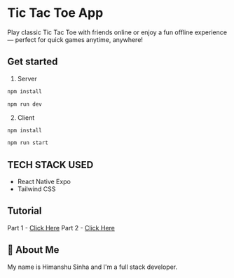# Tic Tac Toe App

Play classic Tic Tac Toe with friends online or enjoy a fun offline experience — perfect for quick games anytime, anywhere!

## Get started

1. Server

```bash
npm install

npm run dev
```

2. Client

```bash
npm install

npm run start
```

## TECH STACK USED

- React Native Expo
- Tailwind CSS

## Tutorial

Part 1 - [Click Here](https://www.youtube.com/watch?v=RHDa-bv24b4)
Part 2 - [Click Here](https://www.youtube.com/watch?v=Qr15oDzEC5U)

## 🚀 About Me

My name is Himanshu Sinha and I'm a full stack developer.
